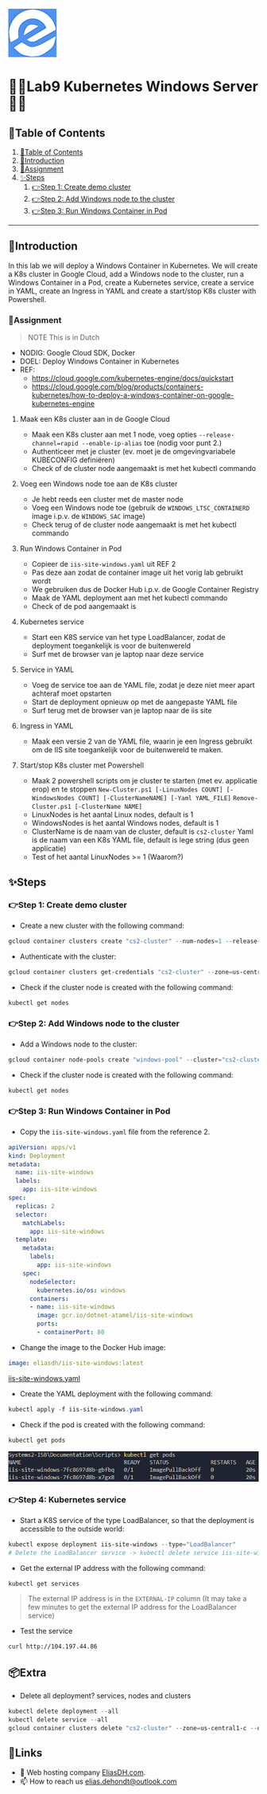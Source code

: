 ![logo](/Images/logo.png)
# 💙🤍Lab9 Kubernetes Windows Server🤍💙

## 📘Table of Contents

1. [📘Table of Contents](#📘table-of-contents)
2. [🖖Introduction](#🖖introduction)
3. [📝Assignment](#📝assignment)
4. [✨Steps](#✨steps)
    1. [👉Step 1: Create demo cluster](#👉step-1-create-demo-cluster)
    2. [👉Step 2: Add Windows node to the cluster](#👉step-2-add-windows-node-to-the-cluster)
    3. [👉Step 3: Run Windows Container in Pod](#👉step-3-run-windows-container-in-pod)

---

## 🖖Introduction

In this lab we will deploy a Windows Container in Kubernetes. We will create a K8s cluster in Google Cloud, add a Windows node to the cluster, run a Windows Container in a Pod, create a Kubernetes service, create a service in YAML, create an Ingress in YAML and create a start/stop K8s cluster with Powershell.

### 📝Assignment 
> NOTE This is in Dutch

- NODIG: Google Cloud SDK, Docker
- DOEL: Deploy Windows Container in Kubernetes
- REF: 
    - https://cloud.google.com/kubernetes-engine/docs/quickstart
    - https://cloud.google.com/blog/products/containers-kubernetes/how-to-deploy-a-windows-container-on-google-kubernetes-engine

1. Maak een K8s cluster aan in de Google Cloud
    - Maak een K8s cluster aan met 1 node, voeg opties `--release-channel=rapid --enable-ip-alias` toe (nodig voor punt 2.)
    - Authenticeer met je cluster (ev. moet je de omgevingvariabele KUBECONFIG definiëren)
    - Check of de cluster node aangemaakt is met het kubectl commando

2. Voeg een Windows node toe aan de K8s cluster
    - Je hebt reeds een cluster met de master node
    - Voeg een Windows node toe (gebruik de `WINDOWS_LTSC_CONTAINERD` image i.p.v. de `WINDOWS_SAC` image)
    - Check terug of de cluster node aangemaakt is met het kubectl commando

3. Run Windows Container in Pod
    - Copieer de `iis-site-windows.yaml` uit REF 2
    - Pas deze aan zodat de container image uit het vorig lab gebruikt wordt
    - We gebruiken dus de Docker Hub i.p.v. de Google Container Registry
    - Maak de YAML deployment aan met het kubectl commando
    - Check of de pod aangemaakt is

4. Kubernetes service
    - Start een K8S service van het type LoadBalancer, zodat de deployment toegankelijk is voor de buitenwereld
    - Surf met de browser van je laptop naar deze service

5. Service in YAML
    - Voeg de service toe aan de YAML file, zodat je deze niet meer apart achteraf moet opstarten
    - Start de deployment opnieuw op met de aangepaste YAML file
    - Surf terug met de browser van je laptop naar de iis site

6. Ingress in YAML
    - Maak een versie 2 van de YAML file, waarin je een Ingress gebruikt om de IIS site toegankelijk voor de buitenwereld te maken.

7. Start/stop K8s cluster met Powershell
    - Maak 2 powershell scripts om je cluster te starten (met ev. applicatie erop) en te stoppen
        `New-Cluster.ps1 [-LinuxNodes COUNT] [-WindowsNodes COUNT] [-ClusterNameNAME] [-Yaml YAML_FILE]`
        `Remove-Cluster.ps1 [-ClusterName NAME]`
    - LinuxNodes is het aantal Linux nodes, default is 1
    - WindowsNodes is het aantal Windows nodes, default is 1
    - ClusterName is de naam van de cluster, default is `cs2-cluster` Yaml is de naam van een K8s YAML file, default is lege string (dus geen applicatie) 
    - Test of het aantal LinuxNodes >= 1 (Waarom?)

## ✨Steps

### 👉Step 1: Create demo cluster

- Create a new cluster with the following command:
```powershell
gcloud container clusters create "cs2-cluster" --num-nodes=1 --release-channel=rapid --enable-ip-alias --location=us-central1-c --machine-type=n1-standard-4
```

- Authenticate with the cluster:
```powershell
gcloud container clusters get-credentials "cs2-cluster" --zone=us-central1-c
```

- Check if the cluster node is created with the following command:
```powershell
kubectl get nodes
```

### 👉Step 2: Add Windows node to the cluster

- Add a Windows node to the cluster:
```powershell
gcloud container node-pools create "windows-pool" --cluster="cs2-cluster" --image-type=WINDOWS_LTSC_CONTAINERD --num-nodes=1 --machine-type=n1-standard-4 --zone=us-central1-c
```

- Check if the cluster node is created with the following command:
```powershell
kubectl get nodes
```

### 👉Step 3: Run Windows Container in Pod

- Copy the `iis-site-windows.yaml` file from the reference 2.
```yaml
apiVersion: apps/v1
kind: Deployment
metadata:
  name: iis-site-windows
  labels:
    app: iis-site-windows
spec:
  replicas: 2
  selector:
    matchLabels:
      app: iis-site-windows
  template:
    metadata:
      labels:
        app: iis-site-windows
    spec:
      nodeSelector:
        kubernetes.io/os: windows
      containers:
      - name: iis-site-windows
        image: gcr.io/dotnet-atamel/iis-site-windows
        ports:
        - containerPort: 80
```

- Change the image to the Docker Hub image:
```yaml
image: eliasdh/iis-site-windows:latest
```

[iis-site-windows.yaml](/Documentation/Scripts/iis-site-windows.yaml)

- Create the YAML deployment with the following command:
```powershell
kubectl apply -f iis-site-windows.yaml
```

- Check if the pod is created with the following command:
```powershell
kubectl get pods
```

![iis-site-windows](/Images/Lab9-Kubernetes-WindowsServer-1.png)

### 👉Step 4: Kubernetes service

- Start a K8S service of the type LoadBalancer, so that the deployment is accessible to the outside world:
```powershell
kubectl expose deployment iis-site-windows --type="LoadBalancer"
# Delete the LoadBalancer service -> kubectl delete service iis-site-windows
```

- Get the external IP address with the following command:
```powershell
kubectl get services
```
> The external IP address is in the `EXTERNAL-IP` column (It may take a few minutes to get the external IP address for the LoadBalancer service)

- Test the service
```bash
curl http://104.197.44.86
```






## 📦Extra

- Delete all deployment? services, nodes and clusters
```powershell
kubectl delete deployment --all
kubectl delete service --all
gcloud container clusters delete "cs2-cluster" --zone=us-central1-c --quiet
```


## 🔗Links
- 👯 Web hosting company [EliasDH.com](https://eliasdh.com).
- 📫 How to reach us elias.dehondt@outlook.com